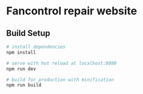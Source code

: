# Fancontrol repair website

## Build Setup

``` bash
# install dependencies
npm install

# serve with hot reload at localhost:8080
npm run dev

# build for production with minification
npm run build
```
